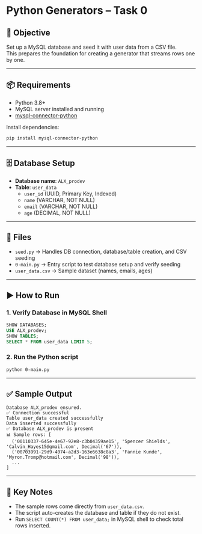 # Python Generators – Task 0

## 🎯 Objective
Set up a MySQL database and seed it with user data from a CSV file.  
This prepares the foundation for creating a generator that streams rows one by one.

---

## 📦 Requirements
- Python 3.8+
- MySQL server installed and running
- [mysql-connector-python](https://pypi.org/project/mysql-connector-python/)  

Install dependencies:
```bash
pip install mysql-connector-python
```

---

## 🗄️ Database Setup
- **Database name**: `ALX_prodev`
- **Table**: `user_data`
  - `user_id` (UUID, Primary Key, Indexed)
  - `name` (VARCHAR, NOT NULL)
  - `email` (VARCHAR, NOT NULL)
  - `age` (DECIMAL, NOT NULL)

---

## 📂 Files
- `seed.py` → Handles DB connection, database/table creation, and CSV seeding  
- `0-main.py` → Entry script to test database setup and verify seeding  
- `user_data.csv` → Sample dataset (names, emails, ages)

---

## ▶️ How to Run

### 1. Verify Database in MySQL Shell
```sql
SHOW DATABASES;
USE ALX_prodev;
SHOW TABLES;
SELECT * FROM user_data LIMIT 5;
```

### 2. Run the Python script
```bash
python 0-main.py
```

---

## ✅ Sample Output
```text
Database ALX_prodev ensured.
✅ Connection successful
Table user_data created successfully
Data inserted successfully
✅ Database ALX_prodev is present
📊 Sample rows: [
  ('00110337-645e-4e67-92e8-c3b04359ae15', 'Spencer Shields', 'Calvin_Hayes15@gmail.com', Decimal('67')),
  ('00703991-29d9-4074-a2d3-163e6638c8a3', 'Fannie Kunde', 'Myron.Tromp@hotmail.com', Decimal('98')),
  ...
]
```

---

## 🔑 Key Notes
- The sample rows come directly from `user_data.csv`.  
- The script auto-creates the database and table if they do not exist.  
- Run `SELECT COUNT(*) FROM user_data;` in MySQL shell to check total rows inserted.
